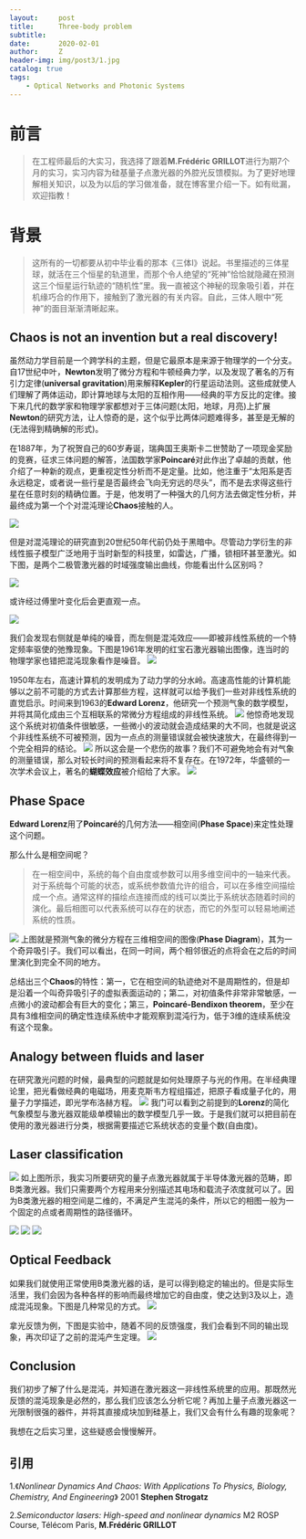 ```yaml
---
layout:     post
title:      Three-body problem
subtitle:   
date:       2020-02-01
author:     Z
header-img: img/post3/1.jpg
catalog: true
tags:
    - Optical Networks and Photonic Systems
---
```


# 前言

>在工程师最后的大实习，我选择了跟着**M.Frédéric GRILLOT**进行为期7个月的实习，实习内容为硅基量子点激光器的外腔光反馈模拟。为了更好地理解相关知识，以及为以后的学习做准备，就在博客里介绍一下。如有纰漏，欢迎指教！


# 背景

>这所有的一切都要从初中毕业看的那本《三体I》说起。书里描述的三体星球，就活在三个恒星的轨道里，而那个令人绝望的“死神”恰恰就隐藏在预测这三个恒星运行轨迹的“随机性”里。我一直被这个神秘的现象吸引着，并在机缘巧合的作用下，接触到了激光器的有关内容。自此，三体人眼中“死神”的面目渐渐清晰起来。

## Chaos is not an invention but a real discovery!

虽然动力学目前是一个跨学科的主题，但是它最原本是来源于物理学的一个分支。自17世纪中叶，**Newton**发明了微分方程和牛顿经典力学，以及发现了著名的万有引力定律(**universal gravitation**)用来解释**Kepler**的行星运动法则。这些成就使人们理解了两体运动，即计算地球与太阳的互相作用——经典的平方反比的定律。接下来几代的数学家和物理学家都想对于三体问题(太阳，地球，月亮)上扩展**Newton**的研究方法，让人惊奇的是，这个似乎比两体问题难得多，甚至是无解的(无法得到精确解的形式)。

在1887年，为了祝贺自己的60岁寿诞，瑞典国王奥斯卡二世赞助了一项现金奖励的竞赛，征求三体问题的解答，法国数学家**Poincaré**对此作出了卓越的贡献，他介绍了一种新的观点，更重视定性分析而不是定量。比如，他注重于“太阳系是否永远稳定，或者说一些行星是否最终会飞向无穷远的尽头”，而不是去求得这些行星在任意时刻的精确位置。于是，他发明了一种强大的几何方法去做定性分析，并最终成为第一个个对混沌理论**Chaos**接触的人。

![](https://HistoireaParis.github.io/img/post3/2.jpg)

但是对混沌理论的研究直到20世纪50年代前仍处于黑暗中。尽管动力学衍生的非线性振子模型广泛地用于当时新型的科技里，如雷达，广播，锁相环甚至激光。如下图，是两个二极管激光器的时域强度输出曲线，你能看出什么区别吗？

![](https://HistoireaParis.github.io/img/post3/3.PNG)

或许经过傅里叶变化后会更直观一点。

![](https://HistoireaParis.github.io/img/post3/4.PNG)

我们会发现右侧就是单纯的噪音，而左侧是混沌效应——即被非线性系统的一个特定频率驱使的弛豫现象。下图是1961年发明的红宝石激光器输出图像，连当时的物理学家也错把混沌现象看作是噪音。
![](https://HistoireaParis.github.io/img/post3/5.PNG)

1950年左右，高速计算机的发明成为了动力学的分水岭。高速高性能的计算机能够以之前不可能的方式去计算那些方程，这样就可以给予我们一些对非线性系统的直觉启示。时间来到1963的**Edward Lorenz**，他研究一个预测气象的数学模型，并将其简化成由三个互相联系的常微分方程组成的非线性系统。
![](https://HistoireaParis.github.io/img/post3/6.PNG)
他惊奇地发现这个系统对初值条件很敏感，一些微小的波动就会造成结果的大不同，也就是说这个非线性系统不可被预测，因为一点点的测量错误就会被快速放大，在最终得到一个完全相异的结论。
![](https://HistoireaParis.github.io/img/post3/7.PNG)
所以这会是一个悲伤的故事？我们不可避免地会有对气象的测量错误，那么对较长时间的预测看起来将不复存在。在1972年，华盛顿的一次学术会议上，著名的**蝴蝶效应**被介绍给了大家。
![](https://HistoireaParis.github.io/img/post3/8.PNG)

## Phase Space

**Edward Lorenz**用了**Poincaré**的几何方法——相空间(**Phase Space**)来定性处理这个问题。

那么什么是相空间呢？

>在一相空间中，系统的每个自由度或参数可以用多维空间中的一轴来代表。对于系统每个可能的状态，或系统参数值允许的组合，可以在多维空间描绘成一个点。通常这样的描绘点连接而成的线可以类比于系统状态随着时间的演化。最后相图可以代表系统可以存在的状态，而它的外型可以轻易地阐述系统的性质。

![](https://HistoireaParis.github.io/img/post3/9.PNG)
上图就是预测气象的微分方程在三维相空间的图像(**Phase Diagram**)，其为一个奇异吸引子。我们可以看出，在同一时间，两个相邻很近的点将会在之后的时间里演化到完全不同的地方。

总结出三个**Chaos**的特性：第一，它在相空间的轨迹绝对不是周期性的，但是却是沿着一个叫奇异吸引子的虚拟表面运动的；第二，对初值条件非常非常敏感，一点微小的波动都会有巨大的变化；第三，**Poincaré-Bendixon theorem**，至少在具有3维相空间的确定性连续系统中才能观察到混沌行为，低于3维的连续系统没有这个现象。

## Analogy between fluids and laser

在研究激光问题的时候，最典型的问题就是如何处理原子与光的作用。在半经典理论里，把光看做经典的电磁场，用麦克斯韦方程组描述，把原子看成量子化的，用量子力学描述，即光学布洛赫方程。
![](https://HistoireaParis.github.io/img/post3/10.PNG)
我门可以看到之前提到的**Lorenz**的简化气象模型与激光器双能级单模输出的数学模型几乎一致。于是我们就可以把目前在使用的激光器进行分类，根据需要描述它系统状态的变量个数(自由度)。

## Laser classification

![](https://HistoireaParis.github.io/img/post3/11.PNG)
如上图所示，我实习所要研究的量子点激光器就属于半导体激光器的范畴，即B类激光器。我们只需要两个方程用来分别描述其电场和载流子浓度就可以了。因为B类激光器的相空间是二维的，不满足产生混沌的条件，所以它的相图一般为一个固定的点或者周期性的路径循环。

![](https://HistoireaParis.github.io/img/post3/12.PNG)
![](https://HistoireaParis.github.io/img/post3/13.PNG)
![](https://HistoireaParis.github.io/img/post3/14.PNG)


## Optical Feedback

如果我们就使用正常使用B类激光器的话，是可以得到稳定的输出的。但是实际生活里，我们会因为各种各样的影响而最终增加它的自由度，使之达到3及以上，造成混沌现象。下图是几种常见的方式。
![](https://HistoireaParis.github.io/img/post3/15.PNG)

拿光反馈为例，下图是实验中，随着不同的反馈强度，我们会看到不同的输出现象，再次印证了之前的混沌产生定理。
![](https://HistoireaParis.github.io/img/post3/16.PNG)


## Conclusion

我们初步了解了什么是混沌，并知道在激光器这一非线性系统里的应用。那既然光反馈的混沌现象是必然的，那么我们应该怎么分析它呢？再加上量子点激光器这一光限制很强的器件，并将其直接成块加到硅基上，我们又会有什么有趣的现象呢？

我想在之后实习里，这些疑惑会慢慢解开。


## 引用

1.《*Nonlinear Dynamics And Chaos: With Applications To Physics, Biology, Chemistry, And Engineering*》 2001 **Stephen Strogatz**

2.*Semiconductor lasers: High-speed and nonlinear dynamics* M2 ROSP Course, Télécom Paris, **M.Frédéric GRILLOT**
